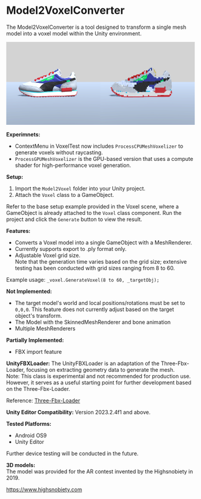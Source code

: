 # Model2VoxelConverter
The Model2VoxelConverter is a tool designed to transform a single mesh model into a voxel model within the Unity environment.<br>

![Screenshot](screenshots.png)

**Experimnets:**
- ContextMenu in VoxelTest now includes `ProcessCPUMeshVoxelizer` to generate voxels without raycasting.
- `ProcessGPUMeshVoxelizer` is the GPU-based version that uses a compute shader for high-performance voxel generation.

**Setup:**
1. Import the `Model2Voxel` folder into your Unity project.
2. Attach the `Voxel` class to a GameObject.


Refer to the base setup example provided in the Voxel scene, where a GameObject is already attached to the `Voxel` class component.
Run the project and click the `Generate` button to view the result.

**Features:**
- Converts a Voxel model into a single GameObject with a MeshRenderer.
- Currently supports export to .ply format only.
- Adjustable Voxel grid size.
<br>Note that the generation time varies based on the grid size; extensive testing has been conducted with grid sizes ranging from 8 to 60. 

Example usage: `_voxel.GenerateVoxel(8 to 60, _targetObj);`


**Not Implemented:**
- The target model's world and local positions/rotations must be set to `0,0,0`. This feature does not currently adjust based on the target object's transform.
- The Model with the SkinnedMeshRenderer and bone animation
- Multiple MeshRenderers

**Partially Implemented:**
- FBX import feature

**UnityFBXLoader:**
The UnityFBXLoader is an adaptation of the Three-Fbx-Loader, focusing on extracting geometry data to generate the mesh. <br>
Note: This class is experimental and not recommended for production use. However, it serves as a useful starting point for further development based on the Three-Fbx-Loader.

Reference: [Three-Fbx-Loader](https://www.npmjs.com/package/three-fbx-loader?activeTab=code)


**Unity Editor Compatibility:**
Version 2023.2.4f1 and above.

**Tested Platforms:**
- Android OS9
- Unity Editor

Further device testing will be conducted in the future.

**3D models:**
<br>The model was provided for the AR contest invented by the Highsnobiety in 2019.

https://www.highsnobiety.com
